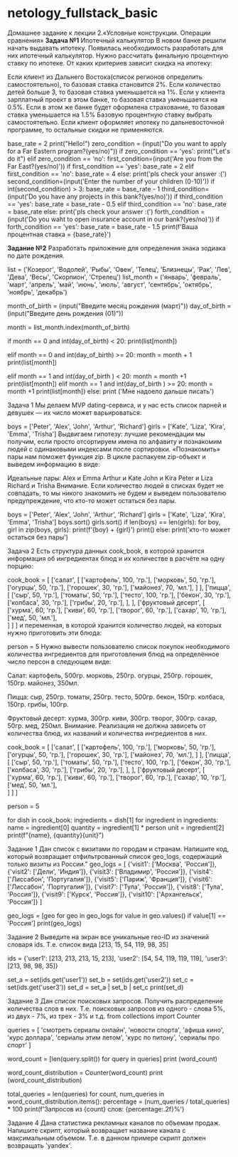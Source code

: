 # netology_fullstack_basic
Домашнее задание к лекции 2.«Условные конструкции. Операции сравнения»
**Задача №1**
Ипотечный калькулятор В новом банке решили начать выдавать ипотеку. Появилась необходимость разработать для них ипотечный калькулятор. Нужно рассчитать финальную процентную ставку по ипотеке. От каких критериев зависит скидка на ипотеку:

Если клиент из Дальнего Востока(список регионов определить самостоятельно), то базовая ставка становится 2%.
Если количество детей больше 3, то базовая ставка уменьшается на 1%.
Если у клиента зарплатный проект в этом банке, то базовая ставка уменьшается на 0.5%.
Если в этом же банке будет оформлена страхование, то базовая ставка уменьшается на 1.5% Базовую процентную ставку выбрать самостоятельно.
Если клиент оформляет ипотеку по дальневосточной программе, то остальные скидки не применяются.

base_rate = 2
print("Hello!")
zero_condition = (input("Do you want to apply for a Far Eastern program?(yes/no)"))
if zero_condition == 'yes':
  print("Let's do it")
elif zero_condition == 'no':
  first_condition=(input('Are you from the Far East?(yes/no)'))
  if first_condition == 'yes':
    base_rate = 2
  elif first_condition == 'no':
    base_rate = 4
  else:
    print('pls check your answer :(')
  second_condition=(input('Enter the number of your children (0-10)'))
  if int(second_condition) > 3:
    base_rate = base_rate - 1
  third_condition=(input('Do you have any projects in this bank?(yes/no)'))
  if third_condition == 'yes':
    base_rate = base_rate - 0.5
  elif third_condition == 'no':
    base_rate = base_rate
  else: print('pls check your answer :(')
  forth_condition = (input('Do you waht to open insurance account in our bank?(yes/no)'))
  if forth_condition == 'yes':
    base_rate = base_rate - 1.5
  print(f'Ваша процентная ставка = {base_rate}')


  







**Задание №2**
Разработать приложение для определения знака зодиака по дате рождения.

list = ('Козерог', 'Водолей', 'Рыбы', 'Овен', 'Телец', 'Близнецы', 'Рак',
        'Лев', 'Дева', 'Весы', 'Скорпион', 'Стрелец')
list_month = ('январь', 'февраль', 'март', 'апрель', 'май', 'июнь', 'июль',
              'август', 'сентябрь', 'октябрь', 'ноябрь', 'декабрь')

month_of_birth = (input("Введите месяц рождения (март)"))
day_of_birth = (input("Введите день рождения (01)"))

month = list_month.index(month_of_birth)

if month == 0 and int(day_of_birth) < 20:
  print(list[month])

elif month == 0 and int(day_of_birth) >= 20:
  month = month + 1
  print(list[month])

elif month == 1 and int(day_of_birth ) < 20:
  month = month +1
  print(list[month])
elif month == 1 and int(day_of_birth ) >= 20:
  month = month +1
  print(list[month])
  else: print ('Мне надоело дальше писать')



  Задача 1
Мы делаем MVP dating-сервиса, и у нас есть список парней и девушек — их число может варьироваться:

boys = ['Peter', 'Alex', 'John', 'Arthur', 'Richard']
girls = ['Kate', 'Liza', 'Kira', 'Emma', 'Trisha']
Выдвигаем гипотезу: лучшие рекомендации мы получим, если просто отсортируем имена по алфавиту и познакомим людей с одинаковыми индексами после сортировки. «Познакомить» пары нам поможет функция zip. В цикле распакуем zip-объект и выведем информацию в виде:

Идеальные пары:
Alex и Emma
Arthur и Kate
John и Kira
Peter и Liza
Richard и Trisha
Внимание. Если количество людей в списках будет не совпадать, то мы никого знакомить не будем и выведем пользователю предупреждение, что кто-то может остаться без пары.

boys = ['Peter', 'Alex', 'John', 'Arthur', 'Richard']
girls = ['Kate', 'Liza', 'Kira', 'Emma', 'Trisha']
boys.sort()
girls.sort()
if len(boys) == len(girls):
  for boy, girl in zip(boys, girls): 
    print(f'{boy} + {girl}')
    print()
else: 
    print('кто-то может остаться без пары')


Задача 2
Есть структура данных cook_book, в которой хранится информация об ингредиентах блюд и их количестве в расчёте на одну порцию:

cook_book = [
  ['салат',
      [
        ['картофель', 100, 'гр.'],
        ['морковь', 50, 'гр.'],
        ['огурцы', 50, 'гр.'],
        ['горошек', 30, 'гр.'],
        ['майонез', 70, 'мл.'],
      ]
  ],
  ['пицца',  
      [
        ['сыр', 50, 'гр.'],
        ['томаты', 50, 'гр.'],
        ['тесто', 100, 'гр.'],
        ['бекон', 30, 'гр.'],
        ['колбаса', 30, 'гр.'],
        ['грибы', 20, 'гр.'],
      ],
  ],
  ['фруктовый десерт',
      [
        ['хурма', 60, 'гр.'],
        ['киви', 60, 'гр.'],
        ['творог', 60, 'гр.'],
        ['сахар', 10, 'гр.'],
        ['мед', 50, 'мл.'],  
      ]
  ]
]
и переменная, в которой хранится количество людей, на которых нужно приготовить эти блюда:

person = 5
Нужно вывести пользователю список покупок необходимого количества ингредиентов для приготовления блюд на определённое число персон в следующем виде:

Салат:
картофель, 500гр.
морковь, 250гр.
огурцы, 250гр.
горошек, 150гр.
майонез, 350мл.

Пицца:
сыр, 250гр.
томаты, 250гр.
тесто, 500гр.
бекон, 150гр.
колбаса, 150гр.
грибы, 100гр.

Фруктовый десерт:
хурма, 300гр.
киви, 300гр.
творог, 300гр.
сахар, 50гр.
мед, 250мл.
Внимание. Реализация не должна зависеть от количества блюд, их названий и количества ингредиентов в них.

cook_book = [
  ['салат',
      [
        ['картофель', 100, 'гр.'],
        ['морковь', 50, 'гр.'],
        ['огурцы', 50, 'гр.'],
        ['горошек', 30, 'гр.'],
        ['майонез', 70, 'мл.'],
      ]
  ],
  ['пицца',  
      [
        ['сыр', 50, 'гр.'],
        ['томаты', 50, 'гр.'],
        ['тесто', 100, 'гр.'],
        ['бекон', 30, 'гр.'],
        ['колбаса', 30, 'гр.'],
        ['грибы', 20, 'гр.'],
      ],
  ],
  ['фруктовый десерт',
      [
        ['хурма', 60, 'гр.'],
        ['киви', 60, 'гр.'],
        ['творог', 60, 'гр.'],
        ['сахар', 10, 'гр.'],
        ['мед', 50, 'мл.'],  
      ]
  ]
]

person = 5


for dish in cook_book:
  ingredients = dish[1]
  for ingredient in ingredients:
      name = ingredient[0]
      quantity = ingredient[1] * person
      unit = ingredient[2]
      print(f"{name}, {quantity}{unit}")



  Задание 1
Дан список с визитами по городам и странам. Напишите код, который возвращает отфильтрованный список geo_logs, содержащий только визиты из России."
geo_logs = [
    {'visit1': ['Москва', 'Россия']},
    {'visit2': ['Дели', 'Индия']},
    {'visit3': ['Владимир', 'Россия']},
    {'visit4': ['Лиссабон', 'Португалия']},
    {'visit5': ['Париж', 'Франция']},
    {'visit6': ['Лиссабон', 'Португалия']},
    {'visit7': ['Тула', 'Россия']},
    {'visit8': ['Тула', 'Россия']},
    {'visit9': ['Курск', 'Россия']},
    {'visit10': ['Архангельск', 'Россия']}
]


geo_logs = [geo for geo in geo_logs for value in geo.values() if value[1] == 'Россия']
print(geo_logs)

Задание 2
Выведите на экран все уникальные гео-ID из значений словаря ids.
Т.е. список вида [213, 15, 54, 119, 98, 35]

ids = {'user1': [213, 213, 213, 15, 213],
       'user2': [54, 54, 119, 119, 119],
       'user3': [213, 98, 98, 35]}


set_a = set(ids.get('user1'))
set_b = set(ids.get('user2'))
set_c = set(ids.get('user3'))
set_d = set_a | set_b | set_c
print(set_d)

Задание 3
Дан список поисковых запросов. Получить распределение количества слов в них. Т.е. поисковых запросов из одного - слова 5%, из двух - 7%, из трех - 3% и т.д.
from collections import Counter

queries = [
  'смотреть сериалы онлайн',
  'новости спорта',
  'афиша кино',
  'курс доллара',
  'сериалы этим летом',
  'курс по питону',
  'сериалы про спорт'
  ]

word_count = [len(query.split()) for query in queries]
print (word_count)

word_count_distribution = Counter(word_count)
print (word_count_distribution)

total_queries = len(queries)
for count, num_queries in word_count_distribution.items():
  percentage = (num_queries / total_queries) * 100
  print(f'Запросов из {count} слов: {percentage:.2f}%')

  Задание 4
Дана статистика рекламных каналов по объемам продаж.
Напишите скрипт, который возвращает название канала с максимальным объемом.
Т.е. в данном примере скрипт должен возвращать 'yandex'.



